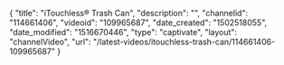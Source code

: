 {
    "title": "iTouchless&reg; Trash Can",
    "description": "",
    "channelid": "114661406",
    "videoid": "109965687",
    "date_created": "1502518055",
    "date_modified": "1516670446",
    "type": "captivate",
    "layout": "channelVideo",
    "url": "\/latest-videos\/itouchless-trash-can\/114661406-109965687"
}